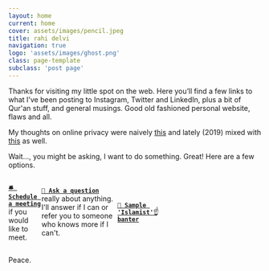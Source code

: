 ```yaml
---
layout: home
current: home
cover: assets/images/pencil.jpeg
title: rahi delvi
navigation: true
logo: 'assets/images/ghost.png'
class: page-template
subclass: 'post page'
---
```


Thanks for visiting my little spot on the web. Here you’ll find a few links to what I’ve been posting to Instagram, Twitter and LinkedIn, plus a bit of Qur'an stuff, and general musings. Good old fashioned personal website, flaws and all.

My thoughts on online privacy were naively [this][1] and lately (2019) mixed with [this][2] as well.

Wait..., you might be asking, I want to do something. Great! Here are a few options.

<div style="display:flex;justify-content:center;align-items:center;width:300px;">

**[`🛎 Schedule a meeting`][5]** if you would like to meet.

**[`🙋 Ask a question`][3]** really about anything. I'll answer if I can or refer you to someone who knows more if I can't.

**[`🎅 Sample 'Islamist' banter`][4]**


☝
</div>

Peace.

[1]: https://www.socialprofit.us
[2]: https://youtu.be/VUwBcTgzbtU?t=2291
[3]: https://forms.gle/1kiATpYrf1tgAyz88
[4]: https://listed.to/@rahi
[5]: https://vyte.in/rahi
